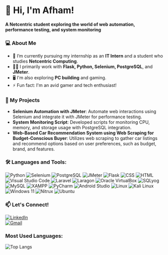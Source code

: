 # 👋 Hi, I'm Afham!

**A Netcentric student exploring the world of web automation, performance testing, and system monitoring**

### 💻 About Me
- 🌱 I’m currently pursuing my internship as an **IT Intern** and a student who studies **Netcentric Computing**.
- 👨‍💻 I primarily work with **Flask, Python, Selenium, PostgreSQL**, and **JMeter**.
- 🖥️ I'm also exploring **PC building** and gaming.
- ⚡ Fun fact: I'm an avid gamer and tech enthusiast!

### 🚀 My Projects
- **Selenium Automation with JMeter**: Automate web interactions using Selenium and integrate it with JMeter for performance testing.
- **System Monitoring Script**: Developed scripts for monitoring CPU, memory, and storage usage with PostgreSQL integration.
- **Web-Based Car Recommendation System using Web Scraping for Budget-Conscious Buyer**: Utilizes web scraping to gather car listings and recommend options based on user preferences, such as budget, brand, and features.

### 🛠️ Languages and Tools:
![Python](https://img.shields.io/badge/-Python-333333?style=flat&logo=python)
![Selenium](https://img.shields.io/badge/-Selenium-333333?style=flat&logo=selenium)
![PostgreSQL](https://img.shields.io/badge/-PostgreSQL-333333?style=flat&logo=postgresql)
![JMeter](https://img.shields.io/badge/-JMeter-333333?style=flat&logo=apache-jmeter)
![Flask](https://img.shields.io/badge/-Flask-333333?style=flat&logo=flask)
![CSS](https://img.shields.io/badge/-CSS-333333?style=flat&logo=css3&logoColor=1572B6)
![HTML](https://img.shields.io/badge/-HTML-333333?style=flat&logo=html5&logoColor=E34F26)
![Visual Studio Code](https://img.shields.io/badge/-VS%20Code-333333?style=flat&logo=visual-studio-code&logoColor=007ACC)
![Laravel](https://img.shields.io/badge/-Laravel-333333?style=flat&logo=laravel&logoColor=FF2D20)
![Laragon](https://img.shields.io/badge/-Laragon-333333?style=flat&logo=laragon&logoColor=0E83CD)
![Oracle VirtualBox](https://img.shields.io/badge/-Oracle%20VirtualBox-333333?style=flat&logo=virtualbox&logoColor=183A61)
![SQLyog](https://img.shields.io/badge/-SQLyog-333333?style=flat&logo=)
![MySQL](https://img.shields.io/badge/-MySQL-333333?style=flat&logo=mysql&logoColor=4479A1)
![XAMPP](https://img.shields.io/badge/-XAMPP-333333?style=flat&logo=xampp&logoColor=FB7A24)
![PyCharm](https://img.shields.io/badge/-PyCharm-333333?style=flat&logo=pycharm&logoColor=41DAF3)
![Android Studio](https://img.shields.io/badge/-Android%20Studio-333333?style=flat&logo=android-studio&logoColor=3DDC84)
![Linux](https://img.shields.io/badge/-Linux-333333?style=flat&logo=linux&logoColor=FCC624)
![Kali Linux](https://img.shields.io/badge/-Kali%20Linux-333333?style=flat&logo=kalilinux&logoColor=1793D1)
![Windows 11](https://img.shields.io/badge/-Windows%2011-333333?style=flat&logo=windows&logoColor=0078D6)
![Nitrux](https://img.shields.io/badge/-Nitrux-333333?style=flat&logo=nitrux&logoColor=E95420)
![Ubuntu](https://img.shields.io/badge/-Ubuntu-333333?style=flat&logo=ubuntu&logoColor=E95420)

### 📫 Let's Connect!
[![LinkedIn](https://img.shields.io/badge/LinkedIn-blue?style=flat-square&logo=linkedin)](https://www.linkedin.com/in/khaireez-mas-afham)  
[![Gmail](https://img.shields.io/badge/Gmail-red?style=flat-square&logo=gmail)](mailto:masafham0799@gmail.com)

### Most Used Languages:
![Top Langs](https://github-readme-stats.vercel.app/api/top-langs/?username=afham0799&layout=compact&theme=dark)

